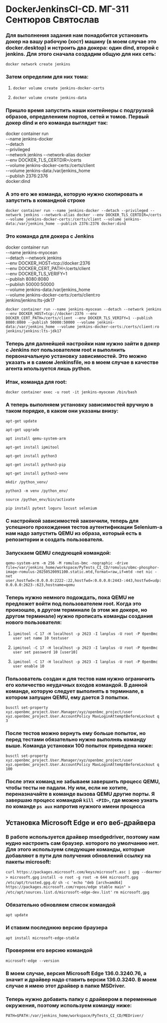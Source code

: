 # DockerJenkinsCI-CD. МГ-311 Сентюров Святослав

### Для выполнения задания нам понадобится установить докер на вашу рабочую (хост) машину (в моем случае это docker.desktop) и нстроить два докера: один dind, второй с jenkins. Для этого сначала создадим общую для них сеть:

```docker network create jenkins```

### Затем определим для них тома:

1. ```docker volume create jenkins-docker-certs```
   
2. ```docker volume create jenkins-data```

### Пришло время запустить наши контейнеры с подгрузкой образов, определением портов, сетей и томов. Первый докер dind и его команда выглядит так:

docker container run \
   --name jenkins-docker \
   --detach \
   --privileged \
   --network jenkins
   --network-alias docker \
   --env DOCKER_TLS_CERTDIR=/certs \
   --volume jenkins-docker-certs:/certs/client \
   --volume jenkins-data:/var/jenkins_home \
   --publish 2376:2376 \
   docker:dind

### А это его же команда, которую нужно скопировать и запустить в командной строке
   
```docker container run --name jenkins-docker --detach --privileged --network jenkins --network-alias docker --env DOCKER_TLS_CERTDIR=/certs --volume jenkins-docker-certs:/certs/client --volume jenkins-data:/var/jenkins_home --publish 2376:2376 docker:dind```

### Это команда для докера с Jenkins

docker container run \
   --name jenkins-myocean \
   --detach --network jenkins \
   --env DOCKER_HOST=tcp://docker:2376 \
   --env DOCKER_CERT_PATH=/certs/client \
   --env DOCKER_TLS_VERIFY=1 \
   --publish 8080:8080 \
   --publish 50000:50000 \
   --volume jenkins-data:/var/jenkins_home \
   --volume jenkins-docker-certs:/certs/client:ro \
   jenkins/jenkins:lts-jdk17
   
```docker container run --name jenkins-myocean --detach --network jenkins --env DOCKER_HOST=tcp://docker:2376 --env DOCKER_CERT_PATH=/certs/client --env DOCKER_TLS_VERIFY=1 --publish 8080:8080 --publish 50000:50000 --volume jenkins-data:/var/jenkins_home --volume jenkins-docker-certs:/certs/client:ro jenkins/jenkins:lts-jdk17```

### Теперь для далнейшей настройки нам нужно зайти в докер с Jenkins пот пользователем root и выполнить первоначальную установку зависимостей. Это можно указать и в самом Jenkinsfile, но в моем случае в качестве агента ипользуется лишь python.

### Итак, команда для root:

```docker container exec -u root -it jenkins-myocean /bin/bash```

### А теперь выполняем установку зависимостей вручную в таком порядке, в каком они указаны внизу:

```apt-get update```

```apt-get upgrade```

```apt install qemu-system-arm```

```apt-get install ipmitool```

```apt-get install python3```

```apt-get install python3-pip```

```apt-get install python3-venv```

```mkdir /python_venv/```

```python3 -m venv /python_env/```

```source /python_env/bin/activate```

```pip install pytest loguru locust selenium```

### С настройкой зависимостей закончили, теперь для успешного прохождения тестов аутентификации Selenium-а нам надо запустить QEMU из образа, который есть в репозитории и создать пользователя.
### Запускаем QEMU следующей командой:

```qemu-system-arm -m 256 -M romulus-bmc -nographic -drive file=/var/jenkins_home/workspace/PyTests_CI_CD/romulus/obmc-phosphor-image-romulus-20250520091100.static.mtd,format=raw,if=mtd -net nic -net user,hostfwd=:0.0.0.0:2222-:22,hostfwd=:0.0.0.0:2443-:443,hostfwd=udp:0.0.0.0:2623-:623,hostname=qemu```

### Теперь нужно немного подождать, пока QEMU не предложет войти под пользователем root. Когда это произошло, в другом терминале (в этом же докере, но другом терминале) нужно прописать команды создания нового пользователя:

1. ```ipmitool -C 17 -H localhost -p 2623 -I lanplus -U root -P 0penBmc user set name 10 testuser```

2. ```ipmitool -C 17 -H localhost -p 2623 -I lanplus -U root -P 0penBmc user set password 10 [user10]```

3. ```ipmitool -C 17 -H localhost -p 2623 -I lanplus -U root -P 0penBmc user enable 10```

### Пользователь создан и для тестов нам нужно ограничить его количество неудачных входов командой. В данной команде, которую следует выполнять в терминале, в котором запущен QEMU, ему дается 3 попытки.

```busctl set-property xyz.openbmc_project.User.Manager/xyz/openbmc_project/user xyz.openbmc_project.User.AccountPolicy MaxLoginAttemptBeforeLockout q 3```

### После тестов можно вернуть ему больше попыток, но перед тестами обязательно нужно выполняь команду выше. Команда установки 100 попыток приведена ниже:

```busctl set-property xyz.openbmc_project.User.Manager/xyz/openbmc_project/user xyz.openbmc_project.User.AccountPolicy MaxLoginAttemptBeforeLockout q 100```

### После этих команд не забываем завершить процесс QEMU, чтобы тесты не падали. Ну или, если не хотите, переназначайте в команде вызова QEMU другие порты. Я завершаю процесс командой ```kill <PID>```, где <PID> можно узнать по команде ```ps aux``` напротив нужного имени процесса

## Установка Microsoft Edge и его веб-драйвера
### В работе используется драйвер msedgedriver, поэтому нам нудно настроить сам браузер. которого по умолчанию нет. Для этого используем следующие команды, которые добавляют в пути для получения обновлений ссылку на пакеты microsoft:

```curl https://packages.microsoft.com/keys/microsoft.asc | gpg --dearmor > microsoft.gpg```
```install -o root -g root -m 644 microsoft.gpg /etc/apt/trusted.gpg.d/```
```sh -c 'echo "deb [arch=amd64] https://packages.microsoft.com/repos/edge stable main" > /etc/apt/sources.list.d/microsoft-edge-dev.list'```
```rm microsoft.gpg```

### Обязательно обновляем список командой

```apt update```

### И ставим последнюю версию браузера

```apt install microsoft-edge-stable```

### Проверяем его версию командой

```microsoft-edge --version```

### В моем случае, версия Microsoft Edge 136.0.3240.76, а значит и драйвер надо ставить версии 136.0.3240. В моем случае я имею этот драйвер в папке MSDriver.

### Теперь нужно добавить папку с драйвером в переменные окружения, поэтому используем команду ниже:

```PATH=$PATH:/var/jenkins_home/workspace/PyTests_CI_CD/MEDriver/```

